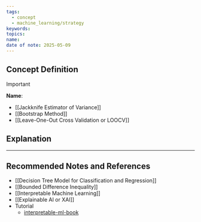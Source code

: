 ```yaml
---
tags:
  - concept
  - machine_learning/strategy
keywords: 
topics: 
name: 
date of note: 2025-05-09
---
```


## Concept Definition

>[!important]
>**Name**: 



- [[Jackknife Estimator of Variance]]
- [[Bootstrap Method]]
- [[Leave-One-Out Cross Validation or LOOCV]]


## Explanation





-----------
##  Recommended Notes and References


- [[Decision Tree Model for Classification and Regression]]
- [[Bounded Difference Inequality]]
- [[Interpretable Machine Learning]]
- [[Explainable AI or XAI]]
- Tutorial
	- [interpretable-ml-book](https://christophm.github.io/interpretable-ml-book/)